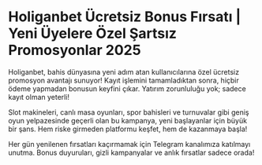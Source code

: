 # Holiganbet Ücretsiz Bonus Fırsatı | Yeni Üyelere Özel Şartsız Promosyonlar 2025

Holiganbet, bahis dünyasına yeni adım atan kullanıcılarına özel ücretsiz promosyon avantajı sunuyor! Kayıt işlemini tamamladıktan sonra, hiçbir ödeme yapmadan bonusun keyfini çıkar. Yatırım zorunluluğu yok; sadece kayıt olman yeterli!

Slot makineleri, canlı masa oyunları, spor bahisleri ve turnuvalar gibi geniş oyun yelpazesinde geçerli olan bu kampanya, yeni başlayanlar için büyük bir şans. Hem riske girmeden platformu keşfet, hem de kazanmaya başla!

Her gün yenilenen fırsatları kaçırmamak için Telegram kanalımıza katılmayı unutma. Bonus duyuruları, gizli kampanyalar ve anlık fırsatlar sadece orada!
